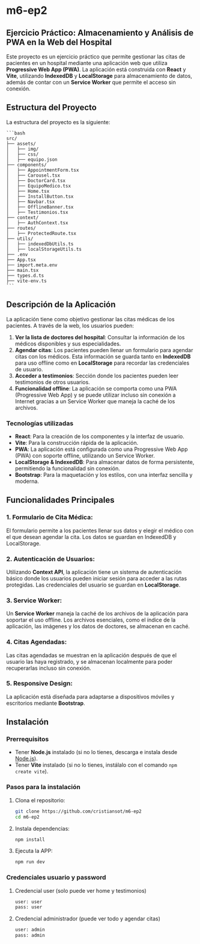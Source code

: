 # m6-ep2

## Ejercicio Práctico: Almacenamiento y Análisis de PWA en la Web del Hospital

Este proyecto es un ejercicio práctico que permite gestionar las citas de pacientes en un hospital mediante una aplicación web que utiliza **Progressive Web App (PWA)**. La aplicación está construida con **React** y **Vite**, utilizando **IndexedDB** y **LocalStorage** para almacenamiento de datos, además de contar con un **Service Worker** que permite el acceso sin conexión.

## Estructura del Proyecto

La estructura del proyecto es la siguiente:

    ```bash
    src/
    ├── assets/
    │   ├── img/
    │   ├── css/
    │   ├── equipo.json
    ├── components/
    │   ├── AppointmentForm.tsx
    │   ├── Carousel.tsx
    │   ├── DoctorCard.tsx
    │   ├── EquipoMedico.tsx
    │   ├── Home.tsx
    │   ├── InstallButton.tsx
    │   ├── Navbar.tsx
    │   ├── OfflineBanner.tsx
    │   ├── Testimonios.tsx
    ├── context/
    │   ├── AuthContext.tsx
    ├── routes/
    │   ├── ProtectedRoute.tsx
    ├── utils/
    │   ├── indexedDbUtils.ts
    │   ├── localStorageUtils.ts
    ├── .env
    ├── App.tsx
    ├── import.meta.env
    ├── main.tsx
    ├── types.d.ts
    ├── vite-env.ts
    ```

## Descripción de la Aplicación

La aplicación tiene como objetivo gestionar las citas médicas de los pacientes. A través de la web, los usuarios pueden:

1. **Ver la lista de doctores del hospital**: Consultar la información de los médicos disponibles y sus especialidades.
2. **Agendar citas**: Los pacientes pueden llenar un formulario para agendar citas con los médicos. Esta información se guarda tanto en **IndexedDB** para uso offline como en **LocalStorage** para recordar las credenciales de usuario.
3. **Acceder a testimonios**: Sección donde los pacientes pueden leer testimonios de otros usuarios.
4. **Funcionalidad offline**: La aplicación se comporta como una PWA (Progressive Web App) y se puede utilizar incluso sin conexión a Internet gracias a un Service Worker que maneja la caché de los archivos.

### Tecnologías utilizadas

- **React**: Para la creación de los componentes y la interfaz de usuario.
- **Vite**: Para la construcción rápida de la aplicación.
- **PWA**: La aplicación está configurada como una Progressive Web App (PWA) con soporte offline, utilizando un Service Worker.
- **LocalStorage & IndexedDB**: Para almacenar datos de forma persistente, permitiendo la funcionalidad sin conexión.
- **Bootstrap**: Para la maquetación y los estilos, con una interfaz sencilla y moderna.

## Funcionalidades Principales

### 1. **Formulario de Cita Médica**:
El formulario permite a los pacientes llenar sus datos y elegir el médico con el que desean agendar la cita. Los datos se guardan en IndexedDB y LocalStorage.

### 2. **Autenticación de Usuarios**:
Utilizando **Context API**, la aplicación tiene un sistema de autenticación básico donde los usuarios pueden iniciar sesión para acceder a las rutas protegidas. Las credenciales del usuario se guardan en **LocalStorage**.

### 3. **Service Worker**:
Un **Service Worker** maneja la caché de los archivos de la aplicación para soportar el uso offline. Los archivos esenciales, como el índice de la aplicación, las imágenes y los datos de doctores, se almacenan en caché.

### 4. **Citas Agendadas**:
Las citas agendadas se muestran en la aplicación después de que el usuario las haya registrado, y se almacenan localmente para poder recuperarlas incluso sin conexión.

### 5. **Responsive Design**:
La aplicación está diseñada para adaptarse a dispositivos móviles y escritorios mediante **Bootstrap**.

## Instalación

### Prerrequisitos

- Tener **Node.js** instalado (si no lo tienes, descarga e instala desde [Node.js](https://nodejs.org/)).
- Tener **Vite** instalado (si no lo tienes, instálalo con el comando `npm create vite`).

### Pasos para la instalación

1. Clona el repositorio:

   ```bash
   git clone https://github.com/cristiansot/m6-ep2
   cd m6-ep2

2. Instala dependencias:

   ```bash
   npm install

3. Ejecuta la APP:

   ```bash
   npm run dev

### Credenciales usuario y password

1. Credencial user (solo puede ver home y testimonios)

   ```bash
   user: user
   pass: user

2. Credencial administrador (puede ver todo y agendar citas)

   ```bash
   user: admin
   pass: admin
   
